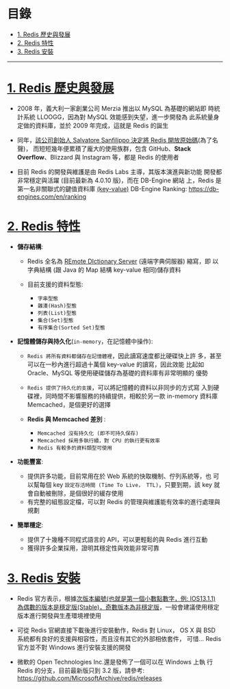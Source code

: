 <h1 id="top">目錄</h1>

- [1. Redis 歷史與發展](#s1)
- [2. Redis 特性](#s2)
- [3. Redis 安裝](#s3)

---

# <a id='s1' class='md-title' href='#top'>1. Redis 歷史與發展</a>

- 2008 年，義大利一家創業公司 Merzia 推出以 MySQL 為基礎的網站即
  時統計系統 LLOOGG，因為對 MySQL 效能感到失望，進一步開發為
  此系統量身定做的資料庫，並於 2009 年完成，這就是 Redis 的誕生

- 同年，<u>該公司創始人 Salvatore Sanfilippo 決定將 Redis 開放原始碼</u>(為了名聲)，
  而短短幾年便累積了龐大的使用族群，包含 GitHub、**Stack Overflow**、Blizzard
  與 Instagram 等，都是 Redis 的使用者

- 目前 Redis 的開發與維護是由 Redis Labs 主導，其版本演進與新功能
  開發都非常穩定與活躍 (目前最新為 4.0.10 版)，而在 DB-Engine 網站
  上，Redis 是第一名非關聯式的鍵值資料庫 <u>(key-value)</u>
  DB-Engine Ranking: https://db-engines.com/en/ranking

# <a id='s2' class='md-title' href='#top'>2. Redis 特性</a>

- **儲存結構**:

  - Redis 全名為 <u>REmote DIctionary Server</u> (遠端字典伺服器) 縮寫，即
    以字典結構 (跟 Java 的 Map 結構 key-value 相同)儲存資料

  - 目前支援的資料型態:

    - `字串型態`
    - `雜湊(Hash)型態`
    - `列表(List)型態`
    - `集合(Set)型態`
    - `有序集合(Sorted Set)型態`

- **記憶體儲存與持久化**(`in-memory`，在記憶體中操作):

  - `Redis 將所有資料都儲存在記憶體裡`，因此讀寫速度都比硬碟快上許
    多，甚至可以在一秒內進行超過十萬個 key-value 的讀寫，因此效能
    比起如 Oracle、MySQL 等使用硬碟儲存為基礎的資料庫有非常明顯的
    優勢

  - `Redis 提供了持久化的支援`，可以將記憶體的資料以非同步的方式寫
    入到硬碟裡，同時間不影響服務的持續提供，相較於另一款
    in-memory 資料庫 Memcached，是個更好的選擇

  - **Redis 與 Memcached 差別** :

    - `Memcached 沒有持久化 (即不可持久保存)`
    - `Memcached 採用多執行續，對 CPU 的執行更有效率`
    - `Redis 有較多的資料類型可使用`

- **功能豐富**:

  - 提供許多功能，目前常用在於 Web 系統的快取機制、佇列系統等，也
    可以幫每個 key `設定存活時間 (Time To Live， TTL)`，只要到期，該
    key 就會自動被刪除，是個很好的緩存使用
  - 有完整的組態設定檔，可以對 Redis 的管理與維護能有效率的進行處理與規劃

- **簡單穩定**:

  - 提供了十幾種不同程式語言的 API，可以更輕鬆的與 Redis 進行互動
  - 獲得許多企業採用，證明其穩定性與效能非常可靠

# <a id='s3' class='md-title' href='#top'>3. Redis 安裝</a>

- Redis 官方表示，根據<u>次版本編號(也就是第一個小數點數字，例: IOS13.1.1)
  為偶數的版本是穩定版(Stable)，奇數版本為非穩定版</u>，一般會建議使用穩定
  版本進行開發與生產環境裡使用

- 可從 Redis 官網直接下載後進行安裝動作，Redis 對 Linux， OS X 與
  BSD 系統都有良好的支援與相容性，而且沒有其它的外部相依套件，
  可惜... Redis 官方並不對 Windows 進行安裝支援的開發

- 微軟的 Open Technologies Inc.還是發佈了一個可以在 Windows 上執
  行 Redis 的分支，目前最新版只到 3.2 版，請參考:
  https://github.com/MicrosoftArchive/redis/releases
